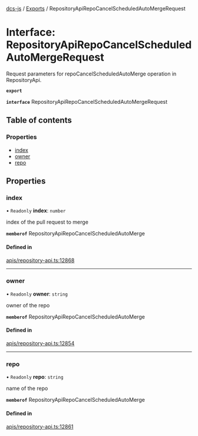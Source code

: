 [dcs-js](../README.md) / [Exports](../modules.md) / RepositoryApiRepoCancelScheduledAutoMergeRequest

# Interface: RepositoryApiRepoCancelScheduledAutoMergeRequest

Request parameters for repoCancelScheduledAutoMerge operation in RepositoryApi.

**`export`**

**`interface`** RepositoryApiRepoCancelScheduledAutoMergeRequest

## Table of contents

### Properties

- [index](RepositoryApiRepoCancelScheduledAutoMergeRequest.md#index)
- [owner](RepositoryApiRepoCancelScheduledAutoMergeRequest.md#owner)
- [repo](RepositoryApiRepoCancelScheduledAutoMergeRequest.md#repo)

## Properties

### <a id="index" name="index"></a> index

• `Readonly` **index**: `number`

index of the pull request to merge

**`memberof`** RepositoryApiRepoCancelScheduledAutoMerge

#### Defined in

[apis/repository-api.ts:12868](https://github.com/unfoldingWord/dcs-js/blob/b29eb7a/apis/repository-api.ts#L12868)

___

### <a id="owner" name="owner"></a> owner

• `Readonly` **owner**: `string`

owner of the repo

**`memberof`** RepositoryApiRepoCancelScheduledAutoMerge

#### Defined in

[apis/repository-api.ts:12854](https://github.com/unfoldingWord/dcs-js/blob/b29eb7a/apis/repository-api.ts#L12854)

___

### <a id="repo" name="repo"></a> repo

• `Readonly` **repo**: `string`

name of the repo

**`memberof`** RepositoryApiRepoCancelScheduledAutoMerge

#### Defined in

[apis/repository-api.ts:12861](https://github.com/unfoldingWord/dcs-js/blob/b29eb7a/apis/repository-api.ts#L12861)
